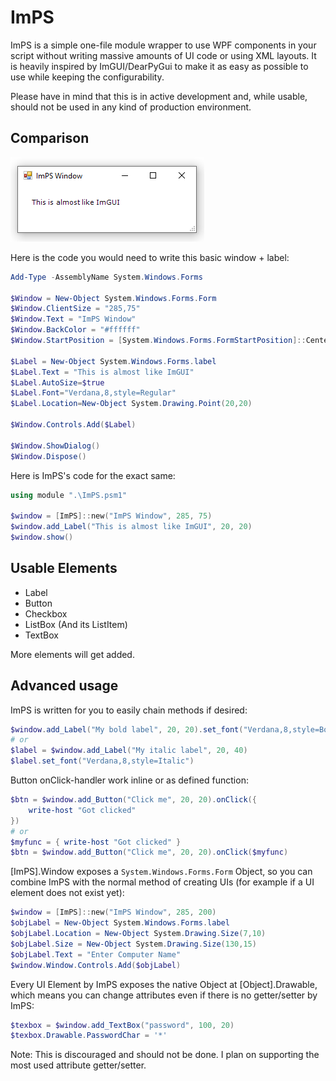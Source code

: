 # ImPS
ImPS is a simple one-file module wrapper to use WPF components in your script without writing massive amounts of UI code or using XML layouts. It is heavily inspired by ImGUI/DearPyGui to make it as easy as possible to use while keeping the configurability.

Please have in mind that this is in active development and, while usable, should not be used in any kind of production environment.

## Comparison
![ImPS Window](https://raw.githubusercontent.com/Slluxx/ImPS/main/ImPS.png)

Here is the code you would need to write this basic window + label:
```powershell
Add-Type -AssemblyName System.Windows.Forms

$Window = New-Object System.Windows.Forms.Form
$Window.ClientSize = "285,75"
$Window.Text = "ImPS Window"
$Window.BackColor = "#ffffff"
$Window.StartPosition = [System.Windows.Forms.FormStartPosition]::CenterScreen

$Label = New-Object System.Windows.Forms.label
$Label.Text = "This is almost like ImGUI"
$Label.AutoSize=$true
$Label.Font="Verdana,8,style=Regular"
$Label.Location=New-Object System.Drawing.Point(20,20)

$Window.Controls.Add($Label)

$Window.ShowDialog()
$Window.Dispose()
```

Here is ImPS's code for the exact same:
```powershell
using module ".\ImPS.psm1"

$window = [ImPS]::new("ImPS Window", 285, 75)
$window.add_Label("This is almost like ImGUI", 20, 20)
$window.show()
```

## Usable Elements

- Label
- Button
- Checkbox
- ListBox (And its ListItem)
- TextBox

More elements will get added.

## Advanced usage

ImPS is written for you to easily chain methods if desired:

```powershell
$window.add_Label("My bold label", 20, 20).set_font("Verdana,8,style=Bold")
# or
$label = $window.add_Label("My italic label", 20, 40)
$label.set_font("Verdana,8,style=Italic")
```

Button onClick-handler work inline or as defined function:

```powershell
$btn = $window.add_Button("Click me", 20, 20).onClick({
    write-host "Got clicked"
})
# or
$myfunc = { write-host "Got clicked" }
$btn = $window.add_Button("Click me", 20, 20).onClick($myfunc)
```

[ImPS].Window exposes a `System.Windows.Forms.Form` Object, so you can combine ImPS with the normal method of creating UIs (for example if a UI element does not exist yet):

```powershell
$window = [ImPS]::new("ImPS Window", 285, 200)
$objLabel = New-Object System.Windows.Forms.label
$objLabel.Location = New-Object System.Drawing.Size(7,10)
$objLabel.Size = New-Object System.Drawing.Size(130,15)
$objLabel.Text = "Enter Computer Name"
$window.Window.Controls.Add($objLabel)
```

Every UI Element by ImPS exposes the native Object at [Object].Drawable, which means you can change attributes even if there is no getter/setter by ImPS:

```powershell
$texbox = $window.add_TextBox("password", 100, 20)
$texbox.Drawable.PasswordChar = '*'
```
Note: This is discouraged and should not be done. I plan on supporting the most used attribute getter/setter. 
